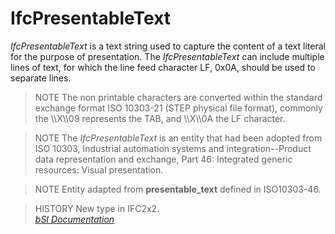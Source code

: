 IfcPresentableText
==================
_IfcPresentableText_ is a text string used to capture the content of a text
literal for the purpose of presentation. The _IfcPresentableText_ can include
multiple lines of text, for which the line feed character LF, 0x0A, should be
used to separate lines.  
  
> NOTE  The non printable characters are converted within the standard
> exchange format ISO 10303-21 (STEP physical file format), commonly the
> \\\X\\\09 represents the TAB, and \\\X\\\0A the LF character.  
  
> NOTE  The _IfcPresentableText_ is an entity that had been adopted from ISO
> 10303, Industrial automation systems and integration--Product data
> representation and exchange, Part 46: Integrated generic resources: Visual
> presentation.  
  
> NOTE  Entity adapted from **presentable_text** defined in ISO10303-46.  
  
> HISTORY  New type in IFC2x2.  
[ _bSI
Documentation_](https://standards.buildingsmart.org/IFC/DEV/IFC4_2/FINAL/HTML/schema/ifcpresentationappearanceresource/lexical/ifcpresentabletext.htm)


